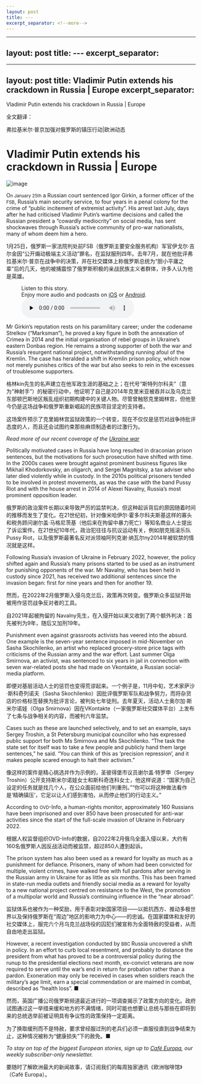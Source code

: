 ```yaml
---
layout: post
title: ---
excerpt_separator: <!--more-->
---
```



<!--more-->

---
layout: post
title: ---
excerpt_separator: <!--more-->
---


<!--more-->

---
layout: post
title: Vladimir Putin extends his crackdown in Russia | Europe
excerpt_separator: <!--more-->
---


<!--more-->

Vladimir Putin extends his crackdown in Russia | Europe

全文翻译：

弗拉基米尔·普京加强对俄罗斯的镇压行动|欧洲动态


# Vladimir Putin extends his crackdown in Russia | Europe

![image](https://images.weserv.nl/?url=www.economist.com/img/b/1280/720/90/media-assets/image/20240210_EUP002.jpg)

<div></div><p><span>O</span><small>n January 25th</small> a Russian court sentenced Igor Girkin, a former officer of the <small>FSB</small>, Russia’s main security service, to four years in a penal colony for the crime of “public incitement of extremist activity”. His arrest last July, days after he had criticised Vladimir Putin’s wartime decisions and called the Russian president a “cowardly mediocrity” on social media, has sent shockwaves through Russia’s active community of pro-war nationalists, many of whom deem him a hero.</p>

1月25日，俄罗斯一家法院判处前FSB（俄罗斯主要安全服务机构）军官伊戈尔·吉尔金因“公开煽动极端主义活动”罪名，在监狱服刑四年。去年7月，就在他批评弗拉基米尔·普京在战争中的决策，并在社交媒体上称俄罗斯总统为“胆小平庸之辈”后的几天，他的被捕震惊了俄罗斯积极的亲战民族主义者群体，许多人认为他是英雄。


<div><figure><div><figcaption>Listen to this story.</figcaption> <span>Enjoy more audio and podcasts on<!-- --> <a href="https://www.economist.comhttps://economist-app.onelink.me/d2eC/bed1b25" id="audio-ios-cta" rel="noreferrer" target="_blank">iOS</a> <!-- -->or<!-- --> <a href="https://www.economist.comhttps://economist-app.onelink.me/d2eC/7f3c199" id="audio-android-cta" rel="noreferrer" target="_blank">Android</a>.</span></div><audio controls="" id="audio-player" preload="none" src="https://www.economist.com/media-assets/audio/046%20Europe%20-%20Russia-fa56bd3f4c627014223db97e60e62a35.mp3" title="Vladimir Putin extends his crackdown in Russia"><p>Your browser does not support the &lt;audio&gt; element.</p></audio><div><div></div></div></figure></div><p>Mr Girkin’s reputation rests on his paramilitary career; under the codename Strelkov (“Marksman”), he proved a key figure in both the annexation of Crimea in 2014 and the initial organisation of rebel groups in Ukraine’s eastern Donbas region. He remains a strong supporter of both the war and Russia’s resurgent national project, notwithstanding running afoul of the Kremlin. The case has heralded a shift in Kremlin prison policy, which now not merely punishes critics of the war but also seeks to rein in the excesses of troublesome supporters. </p>

格林kin先生的名声建立在他军政生涯的基础之上；在代号“斯特列尔科夫”（意为“神射手”）的秘密行动中，他证明了自己是2014年克里米亚被吞并以及乌克兰东部顿巴斯地区叛乱组织初期构建中的关键人物。尽管曾触怒克里姆林宫，但他至今仍是这场战争和俄罗斯重新崛起的民族项目坚定的支持者。

这场案件预示了克里姆林宫监狱政策的一个转变，现在不仅仅是惩罚对战争持批评态度的人，而且还会试图约束那些麻烦制造者的过激行为。


<aside><p><i>Read more of our recent coverage of the <a href="https://www.economist.com/ukraine-crisis">Ukraine war</a></i></p></aside><p>Politically motivated cases in Russia have long resulted in draconian prison sentences, but the motivations for such prosecution have shifted with time. In the 2000s cases were brought against prominent business figures like Mikhail Khodorkovsky, an oligarch, and Sergei Magnitsky, a tax adviser who later died violently while in custody. In the 2010s political prisoners tended to be involved in protest movements, as was the case with the band Pussy Riot and with the house arrest in 2014 of Alexei Navalny, Russia’s most prominent opposition leader. </p>

俄罗斯的政治案件长期以来导致严厉的监禁判决，但这种起诉背后的原因随着时间的推移而发生了变化。在21世纪初，针对像米哈伊尔·霍多尔科夫斯基这样的寡头和税务顾问谢尔盖·马格尼茨基（他后来在拘留中暴力死亡）等知名商业人士提出了诉讼案件。在21世纪10年代，政治犯往往与抗议运动有关，例如朋克摇滚乐队Pussy Riot，以及俄罗斯最著名反对派领袖阿列克谢·纳瓦尔ny2014年被软禁的情况就是这样。


<div><div><div id="econ-1"></div></div></div><p>Following Russia’s invasion of Ukraine in February 2022, however, the policy shifted again and Russia’s many prisons started to be used as an instrument for punishing opponents of the war. Mr Navalny, who has been held in custody since 2021, has received two additional sentences since the invasion began: first for nine years and then for another 19.</p>

然而，在2022年2月俄罗斯入侵乌克兰后，政策再次转变。俄罗斯众多监狱开始被用作惩罚战争反对者的工具。

自2021年起被拘留的 Navalny先生，在入侵开始以来又收到了两个额外判决：首先被判为9年，随后又加刑19年。


<p>Punishment even against grassroots activists has veered into the absurd. One example is the seven-year sentence imposed in mid-November on Sasha Skochilenko, an artist who replaced grocery-store price tags with criticisms of the Russian army and the war effort. Last summer Olga Smirnova, an activist, was sentenced to six years in jail in connection with seven war-related posts she had made on Vkontakte, a Russian social-media platform. </p>

即便对基层活动人士的惩罚也变得荒谬起来。一个例子是，11月中旬，艺术家萨沙·斯科奇列诺夫（Sasha Skochilenko）因批评俄罗斯军队和战争努力，而将杂货店的价格标签替换为批评言论，被判处七年徒刑。去年夏天，活动人士奥尔加·斯米尔诺娃（Olga Smirnova）因在VKontakte（一家俄罗斯社交媒体平台）上发布了七条与战争相关的内容，而被判六年监禁。


<p>Cases such as these are launched selectively, and to set an example, says Sergey Troshin, a St Petersburg municipal councillor who has expressed public support for both Ms Smirnova and Ms Skochilenko. “The task the state set for itself was to take a few people and publicly hand them large sentences,” he said. “You can think of this as ‘precision repression’, and it makes people scared enough to halt their activism.” </p>

像这样的案件是精心挑选并作为示例的，圣彼得堡市议员谢尔盖·特罗申（Sergey Troshin）公开支持斯米尔诺娃女士和斯科奇连科女士，他这样说道：“国家为自己设定的任务就是找几个人，在公众面前给他们判重刑。”“你可以将这种做法看作是‘精确镇压’，它足以让人们感到害怕，从而停止他们的行动主义。”


<p>According to <small>OVD</small>-Info, a human-rights monitor, approximately 160 Russians have been imprisoned and over 850 have been prosecuted for anti-war activities since the start of the full-scale invasion of Ukraine in February 2022. </p>

根据人权监督组织OVD-Info的数据，自2022年2月俄乌全面入侵以来，大约有160名俄罗斯人因反战活动而被监禁，超过850人遭到起诉。


<p>The prison system has also been used as a reward for loyalty as much as a punishment for defiance. Prisoners, many of whom had been convicted for multiple, violent crimes, have walked free with full pardons after serving in the Russian army in Ukraine for as little as six months. This has been framed in state-run media outlets and friendly social media as a reward for loyalty to a new national project centred on resistance to the West, the promotion of a multipolar world and Russia’s continuing influence in the “near abroad”. </p>

监狱体系也被作为一种奖励，用于表彰对新国家项目——以抵抗西方、推动多极世界以及保持俄罗斯在“周边”地区的影响力为中心——的忠诚。在国家媒体和友好的社交媒体上，服完六个月乌克兰战场役的囚犯们被宣称为全面特赦的受益者，从而自由地走出监狱。


<div><div><div id="econ-2"></div></div></div><p>However, a recent investigation conducted by <small>BBC </small>Russia uncovered a shift in policy. In an effort to curb local resentment, and probably to distance the president from what has proved to be a controversial policy during the runup to the presidential elections next month, ex-convict veterans are now required to serve until the war’s end in return for probation rather than a pardon. Exoneration may only be received in cases when soldiers reach the military’s age limit, earn a special commendation or are maimed in combat, described as “health loss”. <span>■</span></p>

然而，英国广播公司俄罗斯频道最近进行的一项调查揭示了政策方向的变化。政府试图通过这一举措来缓和地方的不满情绪，同时可能也想要让总统与那些在即将到来的总统选举前被证明具有争议性的政策保持一定距离。

为了换取缓刑而不是特赦，要求曾经服过刑的老兵们必须一直服役直到战争结束为止，这种情况被称为“健康损失”下的赦免。■


<p><i>To stay on top of the biggest European stories, sign up to <a href="https://www.economist.com/newsletters/cafe-europa">Café Europa</a>, our weekly subscriber-only newsletter.</i></p>

要随时了解欧洲最大的新闻故事，请订阅我们的每周独家通讯《欧洲咖啡馆》（Café Europa）。
